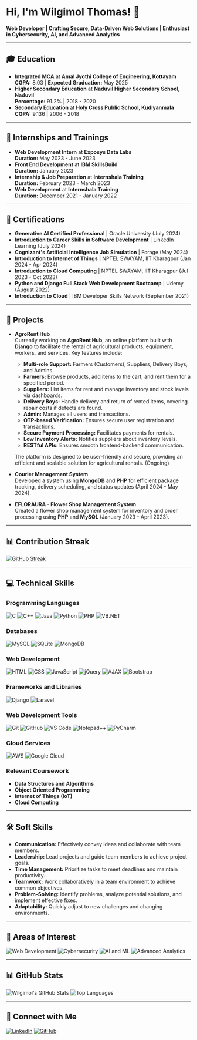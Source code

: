 # Hi, I'm Wilgimol Thomas! 👋

**Web Developer | Crafting Secure, Data-Driven Web Solutions | Enthusiast in Cybersecurity, AI, and Advanced Analytics**

---

## 🎓 Education
- **Integrated MCA** at **Amal Jyothi College of Engineering, Kottayam**  
  **CGPA:** 8.03 | **Expected Graduation:** May 2025
- **Higher Secondary Education** at **Naduvil Higher Secondary School, Naduvil**  
  **Percentage:** 91.2% | 2018 - 2020
- **Secondary Education** at **Holy Cross Public School, Kudiyanmala**  
  **CGPA:** 9.136 | 2006 - 2018

---

## 💼 Internships and Trainings
- **Web Development Intern** at **Exposys Data Labs**  
  **Duration:** May 2023 - June 2023
- **Front End Development** at **IBM SkillsBuild**  
  **Duration:** January 2023
- **Internship & Job Preparation** at **Internshala Training**  
  **Duration:** February 2023 - March 2023
- **Web Development** at **Internshala Training**  
  **Duration:** December 2021 - January 2022

---

## 📜 Certifications
- **Generative AI Certified Professional** | Oracle University (July 2024)
- **Introduction to Career Skills in Software Development** | LinkedIn Learning (July 2024)
- **Cognizant's Artificial Intelligence Job Simulation** | Forage (May 2024)
- **Introduction to Internet of Things** | NPTEL SWAYAM, IIT Kharagpur (Jan 2024 - Apr 2024)
- **Introduction to Cloud Computing** | NPTEL SWAYAM, IIT Kharagpur (Jul 2023 - Oct 2023)
- **Python and Django Full Stack Web Development Bootcamp** | Udemy (August 2022)
- **Introduction to Cloud** | IBM Developer Skills Network (September 2021)

---


## 🚀 Projects

- **AgroRent Hub**  
  Currently working on **AgroRent Hub**, an online platform built with **Django** to facilitate the rental of agricultural products, equipment, workers, and services. Key features include:
  - **Multi-role Support:** Farmers (Customers), Suppliers, Delivery Boys, and Admins.
  - **Farmers:** Browse products, add items to the cart, and rent them for a specified period. 
  - **Suppliers:** List items for rent and manage inventory and stock levels via dashboards.
  - **Delivery Boys:** Handle delivery and return of rented items, covering repair costs if defects are found.
  - **Admin:** Manages all users and transactions.
  - **OTP-based Verification:** Ensures secure user registration and transactions.
  - **Secure Payment Processing:** Facilitates payments for rentals.
  - **Low Inventory Alerts:** Notifies suppliers about inventory levels.
  - **RESTful APIs:** Ensures smooth frontend-backend communication.

  The platform is designed to be user-friendly and secure, providing an efficient and scalable solution for agricultural rentals. (Ongoing)

- **Courier Management System**  
  Developed a system using **MongoDB** and **PHP** for efficient package tracking, delivery scheduling, and status updates (April 2024 - May 2024).

- **EFLORAURA - Flower Shop Management System**  
  Created a flower shop management system for inventory and order processing using **PHP** and **MySQL** (January 2023 - April 2023).

---


## 📊 Contribution Streak

[![GitHub Streak](https://streak-stats.demolab.com/?user=Wilgi123&theme=radical&hide_border=true)](https://git.io/streak-stats)


---

## 💻 Technical Skills

### Programming Languages
<img src="https://img.shields.io/badge/C-00599C?style=for-the-badge&logo=c&logoColor=white" alt="C" />
<img src="https://img.shields.io/badge/C++-00599C?style=for-the-badge&logo=c%2B%2B&logoColor=white" alt="C++" />
<img src="https://img.shields.io/badge/Java-007396?style=for-the-badge&logo=java&logoColor=white" alt="Java" />
<img src="https://img.shields.io/badge/Python-3776AB?style=for-the-badge&logo=python&logoColor=white" alt="Python" />
<img src="https://img.shields.io/badge/PHP-777BB4?style=for-the-badge&logo=php&logoColor=white" alt="PHP" />
<img src="https://img.shields.io/badge/VB.NET-5C2D91?style=for-the-badge&logo=.net&logoColor=white" alt="VB.NET" />

### Databases
<img src="https://img.shields.io/badge/MySQL-4479A1?style=for-the-badge&logo=mysql&logoColor=white" alt="MySQL" />
<img src="https://img.shields.io/badge/SQLite-003B57?style=for-the-badge&logo=sqlite&logoColor=white" alt="SQLite" />
<img src="https://img.shields.io/badge/MongoDB-47A248?style=for-the-badge&logo=mongodb&logoColor=white" alt="MongoDB" />

### Web Development
<img src="https://img.shields.io/badge/HTML5-E34F26?style=for-the-badge&logo=html5&logoColor=white" alt="HTML" />
<img src="https://img.shields.io/badge/CSS3-1572B6?style=for-the-badge&logo=css3&logoColor=white" alt="CSS" />
<img src="https://img.shields.io/badge/JavaScript-F7DF1E?style=for-the-badge&logo=javascript&logoColor=black" alt="JavaScript" />
<img src="https://img.shields.io/badge/jQuery-0769AD?style=for-the-badge&logo=jquery&logoColor=white" alt="jQuery" />
<img src="https://img.shields.io/badge/AJAX-003545?style=for-the-badge&logo=xml&logoColor=white" alt="AJAX" />
<img src="https://img.shields.io/badge/Bootstrap-563D7C?style=for-the-badge&logo=bootstrap&logoColor=white" alt="Bootstrap" />

### Frameworks and Libraries
<img src="https://img.shields.io/badge/Django-092E20?style=for-the-badge&logo=django&logoColor=white" alt="Django" />
<img src="https://img.shields.io/badge/Laravel-FF2D20?style=for-the-badge&logo=laravel&logoColor=white" alt="Laravel" />

### Web Development Tools
<img src="https://img.shields.io/badge/Git-F05032?style=for-the-badge&logo=git&logoColor=white" alt="Git" />
<img src="https://img.shields.io/badge/GitHub-181717?style=for-the-badge&logo=github&logoColor=white" alt="GitHub" />
<img src="https://img.shields.io/badge/VS_Code-007ACC?style=for-the-badge&logo=visual-studio-code&logoColor=white" alt="VS Code" />
<img src="https://img.shields.io/badge/Notepad++-90E59A?style=for-the-badge&logo=notepad%2B%2B&logoColor=black" alt="Notepad++" />
<img src="https://img.shields.io/badge/PyCharm-000000?style=for-the-badge&logo=pycharm&logoColor=white" alt="PyCharm" />

### Cloud Services
<img src="https://img.shields.io/badge/AWS-232F3E?style=for-the-badge&logo=amazon-aws&logoColor=white" alt="AWS" />
<img src="https://img.shields.io/badge/Google_Cloud-4285F4?style=for-the-badge&logo=google-cloud&logoColor=white" alt="Google Cloud" />

### Relevant Coursework
- **Data Structures and Algorithms**
- **Object Oriented Programming**
- **Internet of Things (IoT)**
- **Cloud Computing**

---

## 🛠️ Soft Skills
- **Communication:** Effectively convey ideas and collaborate with team members.
- **Leadership:** Lead projects and guide team members to achieve project goals.
- **Time Management:** Prioritize tasks to meet deadlines and maintain productivity.
- **Teamwork:** Work collaboratively in a team environment to achieve common objectives.
- **Problem-Solving:** Identify problems, analyze potential solutions, and implement effective fixes.
- **Adaptability:** Quickly adjust to new challenges and changing environments.

---

## 🎯 Areas of Interest

<img src="https://img.shields.io/badge/Web%20Development-61DAFB?style=for-the-badge&logo=react&logoColor=black" alt="Web Development" />
<img src="https://img.shields.io/badge/Cybersecurity-000000?style=for-the-badge&logo=security&logoColor=white" alt="Cybersecurity" />
<img src="https://img.shields.io/badge/AI%20and%20ML-FF6F00?style=for-the-badge&logo=artificial-intelligence&logoColor=white" alt="AI and ML" />
<img src="https://img.shields.io/badge/Advanced%20Analytics-4B8BBE?style=for-the-badge&logo=analytics&logoColor=white" alt="Advanced Analytics" />

---

## 📊 GitHub Stats

![Wilgimol's GitHub Stats](https://github-readme-stats.vercel.app/api?username=Wilgi123&show_icons=true&theme=radical&hide_border=true)
![Top Languages](https://github-readme-stats.vercel.app/api/top-langs/?username=Wilgi123&layout=compact&theme=radical&hide_border=true)


---

## 🔗 Connect with Me
[![LinkedIn](https://img.shields.io/badge/LinkedIn-Wilgimol%20Thomas-blue?logo=linkedin&style=for-the-badge)](http://www.linkedin.com/in/wilgimolthomas)
[![GitHub](https://img.shields.io/badge/GitHub-Wilgi123-black?logo=github&style=for-the-badge)](https://github.com/Wilgi123)
